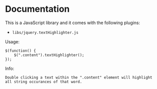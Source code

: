 Documentation
=============

This is a JavaScript library and it comes with the following plugins:

* `libs/jquery.textHighlighter.js`

Usage:

	$(function() {
		$(".content").textHighlighter();
	});

Info:

	Double clicking a text within the ".content" element will highlight all string occurances of that word.